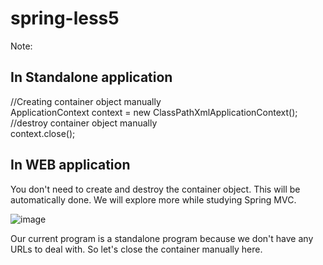 # spring-less5
Note:
## In Standalone application
//Creating container object manually<br>
ApplicationContext context = new ClassPathXmlApplicationContext();<BR>
//destroy container object manually<br>
context.close();

## In WEB application
You don't need to create and destroy the container object. This will be automatically done. We will explore more while studying Spring MVC.

![image](https://github.com/AyaElsayed1221/spring-less5/assets/101202928/534fa8ed-0947-417e-a996-8c07b70d50ff)

Our current program is a standalone program because we don't have any URLs to deal with. So let's close the container manually here.
